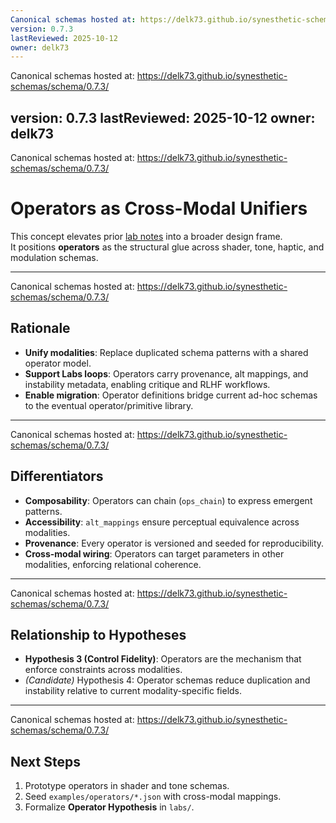 ```yaml
---
Canonical schemas hosted at: https://delk73.github.io/synesthetic-schemas/schema/0.7.3/
version: 0.7.3
lastReviewed: 2025-10-12
owner: delk73
---
```

Canonical schemas hosted at: https://delk73.github.io/synesthetic-schemas/schema/0.7.3/

version: 0.7.3
lastReviewed: 2025-10-12
owner: delk73
---
Canonical schemas hosted at: https://delk73.github.io/synesthetic-schemas/schema/0.7.3/

# Operators as Cross-Modal Unifiers

This concept elevates prior [lab notes](../lab_notes/operator_integration.md) into a broader design frame.  
It positions **operators** as the structural glue across shader, tone, haptic, and modulation schemas.  

---
Canonical schemas hosted at: https://delk73.github.io/synesthetic-schemas/schema/0.7.3/

## Rationale

- **Unify modalities**: Replace duplicated schema patterns with a shared operator model.  
- **Support Labs loops**: Operators carry provenance, alt mappings, and instability metadata, enabling critique and RLHF workflows.  
- **Enable migration**: Operator definitions bridge current ad-hoc schemas to the eventual operator/primitive library.  

---
Canonical schemas hosted at: https://delk73.github.io/synesthetic-schemas/schema/0.7.3/

## Differentiators

- **Composability**: Operators can chain (`ops_chain`) to express emergent patterns.  
- **Accessibility**: `alt_mappings` ensure perceptual equivalence across modalities.  
- **Provenance**: Every operator is versioned and seeded for reproducibility.  
- **Cross-modal wiring**: Operators can target parameters in other modalities, enforcing relational coherence.  

---
Canonical schemas hosted at: https://delk73.github.io/synesthetic-schemas/schema/0.7.3/

## Relationship to Hypotheses

- **Hypothesis 3 (Control Fidelity)**: Operators are the mechanism that enforce constraints across modalities.  
- *(Candidate)* Hypothesis 4: Operator schemas reduce duplication and instability relative to current modality-specific fields.  

---
Canonical schemas hosted at: https://delk73.github.io/synesthetic-schemas/schema/0.7.3/

## Next Steps

1. Prototype operators in shader and tone schemas.  
2. Seed `examples/operators/*.json` with cross-modal mappings.  
3. Formalize **Operator Hypothesis** in `labs/`.  
